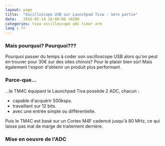 ```yaml
---
layout: page
title:  "Oscilloscope USB sur Launchpad Tiva - 1ère partie"
date:   2016-05-14 18:00:00 +0200
categories: tiva oscilloscope adc timer arm
lang : fr
---
```


### Mais pourquoi? Pourquoi???
Pourquoi passer du temps à coder son oscilloscope USB alors qu'on peut en trouver pour 30€ sur des sites chinois? Pour le plaisir bien sûr!
Mais également l'espoir d'obtenir un produit plus performant.

### Parce-que...
...le TM4C équipant le Launchpad Tiva possède 2 ADC, chacun :

* capable d'acquérir 500ksps.
* travaillant sur 12 bits.
* avec une entrée simple ou différentielle.

Puis le TM4C est basé sur un Cortex M4F cadencé jusqu'à 80 MHz, ce qui laisse pas mal de marge de traitement derrière.

### Mise en oeuvre de l'ADC

